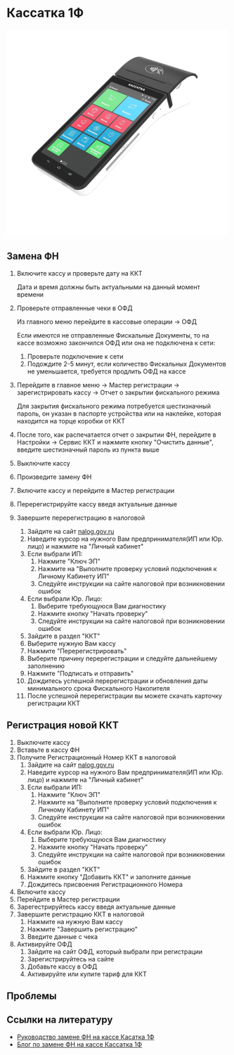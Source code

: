 # Кассатка 1Ф
![Кассатка 1Ф](https://github.com/Barsuchek/Maintenance-Center-Engineer/blob/main/Photo/KKT/Кассатка-1Ф.jpg)

## Замена ФН
1. Включите кассу и проверьте дату на ККТ
	
	Дата и время должны быть актуальными на данный момент времени
2. Проверьте отправленные чеки в ОФД 
	
	Из главного меню перейдите в кассовые операции → ОФД
	
	Если имеются не отправленные Фискальные Документы, то на кассе возможно закончился ОФД или она не подключена к сети:
	1. Проверьте подключение к сети
	2. Подождите 2-5 минут, если количество Фискальных Документов не уменьшается, требуется продлить ОФД на кассе
3. Перейдите в главное меню → Мастер регистрации → зарегистрировать кассу → Отчет о закрытии фискального режима
	
	Для закрытия фискального режима потребуется шестизначный пароль, он указан в паспорте устройства или на наклейке, которая находится на торце коробки от ККТ
4. После того, как распечатается отчет о закрытии ФН, перейдите в Настройки → Сервис ККТ и нажмите кнопку "Очистить данные", введите шестизначный пароль из пункта выше
5. Выключите кассу
6. Произведите замену ФН
7. Включите кассу и перейдите в Мастер регистрации
8. Перерегистрируйте кассу введя актуальные данные
9. Завершите перерегистрацию в налоговой
	1. Зайдите на сайт [nalog.gov.ru](https://www.nalog.gov.ru)
	2. Наведите курсор на нужного Вам предпринимателя(ИП или Юр. лицо) и нажмите на "Личный кабинет"
	3. Если выбрали ИП:
		1. Нажмите "Ключ ЭП"
		2. Нажмите на "Выполните проверку условий подключения к Личному Кабинету ИП"
		3. Следуйте инструкции на сайте налоговой при возникновении ошибок
	4. Если выбрали Юр. Лицо:
		1. Выберите требующуюся Вам диагностику
		2. Нажмите кнопку "Начать проверку"
		3. Следуйте инструкции на сайте налоговой при возникновении ошибок
	5. Зайдите в раздел "ККТ"
	6. Выберите нужную Вам кассу
	7. Нажмите "Перерегистрировать"
	8. Выберите причину перерегистрации и следуйте дальнейшему заполнению
	9. Нажмите "Подписать и отправить"
	10. Дождитесь успешной перерегистрации и обновления даты минимального срока Фискального Накопителя
	11. После успешной перерегистрации вы можете скачать карточку регистрации ККТ

## Регистрация новой ККТ
1. Выключите кассу
2. Вставьте в кассу ФН
3. Получите Регистрационный Номер ККТ в налоговой
	1. Зайдите на сайт [nalog.gov.ru](https://www.nalog.gov.ru)
	2. Наведите курсор на нужного Вам предпринимателя(ИП или Юр. лицо) и нажмите на "Личный кабинет"
	3. Если выбрали ИП:
		1. Нажмите "Ключ ЭП"
		2. Нажмите на "Выполните проверку условий подключения к Личному Кабинету ИП"
		3. Следуйте инструкции на сайте налоговой при возникновении ошибок
	4. Если выбрали Юр. Лицо:
		1. Выберите требующуюся Вам диагностику
		2. Нажмите кнопку "Начать проверку"
		3. Следуйте инструкции на сайте налоговой при возникновении ошибок
	5. Зайдите в раздел "ККТ"
	6. Нажмите кнопку "Добавить ККТ" и заполните данные
	7. Дождитесь присвоения Регистрационного Номера
4. Включите кассу
5. Перейдите в Мастер регистрации
6. Зарегестрируйтесь кассу введя актуальные данные
7. Завершите регистрацию ККТ в налоговой
	1. Нажмите на нужную Вам кассу
	2. Нажмите "Завершить регистрацию"
	3. Введите данные с чека
8. Активируйте ОФД
	1. Зайдите на сайт ОФД, который выбрали при регистрации
	2. Зарегистрируйтесь на сайте
	3. Добавьте кассу в ОФД
	4. Активируйте или купите тариф для ККТ

## Проблемы

## Ссылки на литературу
* [Руководство замене ФН на кассе Касатка 1Ф](https://kassopttorg.ru/questions/13226/)
* [Блог по замене ФН на кассе Кассатка 1Ф](https://compik-s.ru/blog-1/kassatka-1f-zamena-fn)